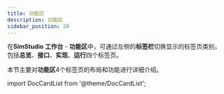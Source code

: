 ```yaml
---
title: 功能区
description: 功能区
sidebar_position: 20
---
```


在**SimStudio 工作台** - **功能区**中，可通过左侧的**标签栏**切换显示的标签页类别，包括**总览**、**接口**、**实现**、**运行**四个标签页。

本节主要对**功能区**4个标签页的布局和功能进行详细介绍。

import DocCardList from '@theme/DocCardList';

<DocCardList />